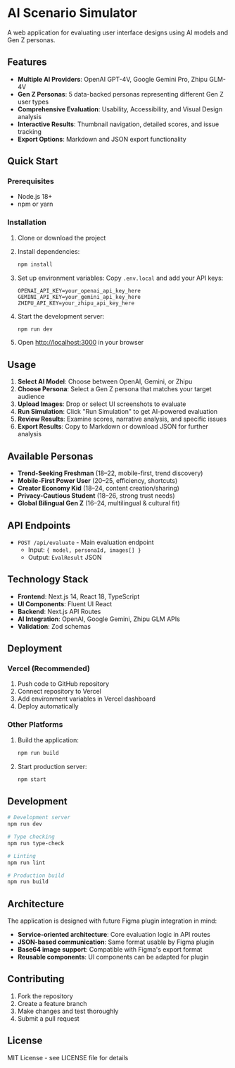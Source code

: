 # AI Scenario Simulator

A web application for evaluating user interface designs using AI models and Gen Z personas.

## Features

- **Multiple AI Providers**: OpenAI GPT-4V, Google Gemini Pro, Zhipu GLM-4V
- **Gen Z Personas**: 5 data-backed personas representing different Gen Z user types
- **Comprehensive Evaluation**: Usability, Accessibility, and Visual Design analysis
- **Interactive Results**: Thumbnail navigation, detailed scores, and issue tracking
- **Export Options**: Markdown and JSON export functionality

## Quick Start

### Prerequisites

- Node.js 18+ 
- npm or yarn

### Installation

1. Clone or download the project
2. Install dependencies:
   ```bash
   npm install
   ```

3. Set up environment variables:
   Copy `.env.local` and add your API keys:
   ```
   OPENAI_API_KEY=your_openai_api_key_here
   GEMINI_API_KEY=your_gemini_api_key_here
   ZHIPU_API_KEY=your_zhipu_api_key_here
   ```

4. Start the development server:
   ```bash
   npm run dev
   ```

5. Open [http://localhost:3000](http://localhost:3000) in your browser

## Usage

1. **Select AI Model**: Choose between OpenAI, Gemini, or Zhipu
2. **Choose Persona**: Select a Gen Z persona that matches your target audience
3. **Upload Images**: Drop or select UI screenshots to evaluate
4. **Run Simulation**: Click "Run Simulation" to get AI-powered evaluation
5. **Review Results**: Examine scores, narrative analysis, and specific issues
6. **Export Results**: Copy to Markdown or download JSON for further analysis

## Available Personas

- **Trend-Seeking Freshman** (18–22, mobile-first, trend discovery)
- **Mobile-First Power User** (20–25, efficiency, shortcuts)  
- **Creator Economy Kid** (18–24, content creation/sharing)
- **Privacy-Cautious Student** (18–26, strong trust needs)
- **Global Bilingual Gen Z** (16–24, multilingual & cultural fit)

## API Endpoints

- `POST /api/evaluate` - Main evaluation endpoint
  - Input: `{ model, personaId, images[] }`
  - Output: `EvalResult` JSON

## Technology Stack

- **Frontend**: Next.js 14, React 18, TypeScript
- **UI Components**: Fluent UI React
- **Backend**: Next.js API Routes
- **AI Integration**: OpenAI, Google Gemini, Zhipu GLM APIs
- **Validation**: Zod schemas

## Deployment

### Vercel (Recommended)

1. Push code to GitHub repository
2. Connect repository to Vercel
3. Add environment variables in Vercel dashboard
4. Deploy automatically

### Other Platforms

1. Build the application:
   ```bash
   npm run build
   ```

2. Start production server:
   ```bash
   npm start
   ```

## Development

```bash
# Development server
npm run dev

# Type checking
npm run type-check

# Linting
npm run lint

# Production build
npm run build
```

## Architecture

The application is designed with future Figma plugin integration in mind:

- **Service-oriented architecture**: Core evaluation logic in API routes
- **JSON-based communication**: Same format usable by Figma plugin
- **Base64 image support**: Compatible with Figma's export format
- **Reusable components**: UI components can be adapted for plugin

## Contributing

1. Fork the repository
2. Create a feature branch
3. Make changes and test thoroughly
4. Submit a pull request

## License

MIT License - see LICENSE file for details
